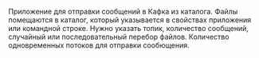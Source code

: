 Приложение для отправки сообщений в Кафка из каталога. Файлы помещаются в каталог, который указывается в свойствах приложения или командной строке. 
Нужно указать топик, количество сообщений, случайный или последовательный перебор файлов. Количество одновременных потоков для отправки сообющения.
